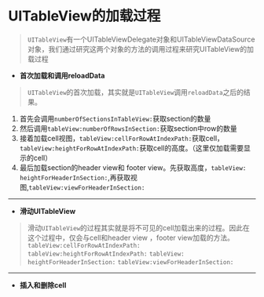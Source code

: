 ﻿# UITableView的加载过程

> `UITableView`有一个UITableViewDelegate对象和UITableViewDataSource对象，我们通过研究这两个对象的方法的调用过程来研究UITableView的加载过程

- **首次加载和调用reloadData**

> `UITableView`的首次加载，其实就是`UITableView`调用`reloadData`之后的结果。

 1. 首先会调用`numberOfSectionsInTableView:`获取section的数量
 2. 然后调用`tableView:numberOfRowsInSection:`获取section中row的数量
 3. 接着加载cell视图，`tableView:cellForRowAtIndexPath:`获取cell，`tableView:heightForRowAtIndexPath:`获取cell的高度。（这里仅加载需要显示的cell）
 4. 最后加载section的header view和 footer view。先获取高度，`tableView: heightForHeaderInSection:`,再获取视图,`tableView:viewForHeaderInSection:`

----

- **滑动UITableView**
> 滑动`UITableView`的过程其实就是将不可见的cell加载出来的过程。因此在这个过程中，仅会与cell和header view ，footer view加载的方法。
`tableView:cellForRowAtIndexPath:`
`tableView:heightForRowAtIndexPath:`
`tableView: heightForHeaderInSection:`
`tableView:viewForHeaderInSection:`

----

- **插入和删除cell**

>





